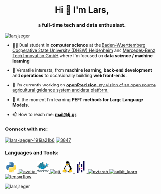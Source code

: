 <h1 align="center">Hi 👋 I'm Lars,</h1>
<h3 align="center">a full-time tech and data enthusiast.</h3>

<p align="left"> <img src="https://komarev.com/ghpvc/?username=larsjaeger&label=Profile%20views&color=0e75b6&style=flat" alt="larsjaeger" /> </p>

- 👨‍🎓 Dual student in **computer science** at the [Baden-Wuerttemberg Cooperative State University (DHBW) Heidenheim](https://www.heidenheim.dhbw.de/en/home) and [Mercedes-Benz Tech Innovation GmbH](https://www.mercedes-benz-techinnovation.com/de/) where I'm focused on **data science / machine learning**

- 💛 Versatile interests, from **machine learning**, **back-end development** and **operations** to occasionally building **web front-ends**.

- 🔭 I’m currently working on [**openPrecision**, my vision of an open source agricultural guidance system and data platform.](https://github.com/LarsJaeger/openPrecision)

- 🌱 At the moment I’m learning **PEFT methods for Large Language Models**.

- 📫 How to reach me: **mail@lj.gr**.

<h3 align="left">Connect with me:</h3>
<p align="left">
<a href="https://linkedin.com/in/lars-jaeger-1919a21b6" target="blank"><img align="center" src="https://raw.githubusercontent.com/rahuldkjain/github-profile-readme-generator/master/src/images/icons/Social/linked-in-alt.svg" alt="lars-jaeger-1919a21b6" height="30" width="40" /></a>
<a href="https://discord.gg/689899748303568896" target="blank"><img align="center" src="https://raw.githubusercontent.com/rahuldkjain/github-profile-readme-generator/master/src/images/icons/Social/discord.svg" alt="3847" height="30" width="40" /></a>
</p>

<h3 align="left">Languages and Tools:</h3>
<p align="left"> <a href="https://www.python.org" target="_blank" rel="noreferrer"> <img src="https://raw.githubusercontent.com/devicons/devicon/master/icons/python/python-original.svg" alt="python" width="40" height="40"/> </a> <a href="https://svelte.dev" target="_blank" rel="noreferrer"> <img src="https://upload.wikimedia.org/wikipedia/commons/1/1b/Svelte_Logo.svg" alt="svelte" width="40" height="40"/> </a> <a href="https://www.docker.com/" target="_blank" rel="noreferrer"> <img src="https://raw.githubusercontent.com/devicons/devicon/master/icons/docker/docker-original-wordmark.svg" alt="docker" width="40" height="40"/> </a> <a href="https://git-scm.com/" target="_blank" rel="noreferrer"> <img src="https://www.vectorlogo.zone/logos/git-scm/git-scm-icon.svg" alt="git" width="40" height="40"/> </a> <a href="https://www.linux.org/" target="_blank" rel="noreferrer"> <img src="https://raw.githubusercontent.com/devicons/devicon/master/icons/linux/linux-original.svg" alt="linux" width="40" height="40"/> </a> <a href="https://pandas.pydata.org/" target="_blank" rel="noreferrer"> <img src="https://raw.githubusercontent.com/devicons/devicon/2ae2a900d2f041da66e950e4d48052658d850630/icons/pandas/pandas-original.svg" alt="pandas" width="40" height="40"/> </a>  <a href="https://pytorch.org/" target="_blank" rel="noreferrer"> <img src="https://www.vectorlogo.zone/logos/pytorch/pytorch-icon.svg" alt="pytorch" width="40" height="40"/> </a> <a href="https://scikit-learn.org/" target="_blank" rel="noreferrer"> <img src="https://upload.wikimedia.org/wikipedia/commons/0/05/Scikit_learn_logo_small.svg" alt="scikit_learn" width="40" height="40"/> </a> <a href="https://www.tensorflow.org" target="_blank" rel="noreferrer"> <img src="https://www.vectorlogo.zone/logos/tensorflow/tensorflow-icon.svg" alt="tensorflow" width="40" height="40"/> </a> </p>

<p><img align="left" src="https://github-readme-stats.vercel.app/api/top-langs?username=larsjaeger&show_icons=true&locale=en&layout=compact" alt="larsjaeger" /></p>
